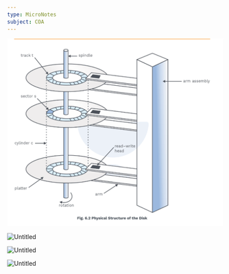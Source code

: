 ```yaml
---
type: MicroNotes
subject: COA
---
```



![Untitled](Revision/media/Notes%20Revision/media/Untitled%203.png)

![Untitled](Untitled%201%202.png)

![Untitled](Untitled%202%202.png)

![Untitled](Untitled%203%201.png)